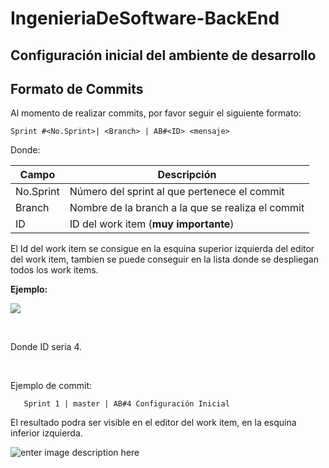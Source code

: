 # IngenieriaDeSoftware-BackEnd


## Configuración inicial del ambiente de desarrollo


## **Formato de Commits**

Al momento de realizar commits, por favor seguir el siguiente formato:

    Sprint #<No.Sprint>| <Branch> | AB#<ID> <mensaje>

Donde:
	
|  Campo|Descripción  |
|--|--|
|  No.Sprint|Número del sprint al que pertenece el commit |
|Branch|Nombre de la branch a la que se realiza el commit|
|ID|ID del work item (**muy importante**)|

El Id del work item se consigue en la esquina superior izquierda del editor del work item, tambien se puede conseguir en la lista donde se despliegan todos los work items.

**Ejemplo:**

![](https://lh3.googleusercontent.com/E9m6gJSRSG7QvK1Yd768DYd9JIXCTKs9auorRUU5QNuYjGrV8PFoSpSqy5INcf3_uPMjqxONZdYB)
<p>&nbsp;</p>
Donde ID seria 4.
<p>&nbsp;</p>
Ejemplo de commit:

       Sprint 1 | master | AB#4 Configuración Inicial


El resultado podra ser visible en el editor del work item, en la esquina inferior izquierda.

![enter image description here](https://lh3.googleusercontent.com/XuKB2QTa-hL2VIF4j7QZWhP4aM9wFykOcHqckVBj8rqIgdE_TUWDFGLjjX8JhS0DpOXuS7RnX_m-)
